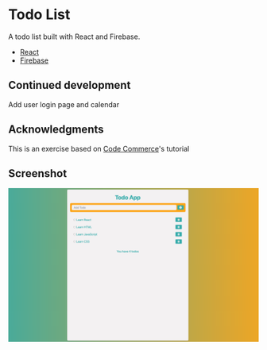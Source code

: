 # Todo List

A todo list built with React and Firebase.

- [React](https://fr.reactjs.org/)
- [Firebase](https://firebase.google.com/)

## Continued development

Add user login page and calendar

## Acknowledgments

This is an exercise based on [Code Commerce](https://www.youtube.com/@codecommerce2547)'s tutorial

## Screenshot

<img src="Demo1.png" width={600} height={350}/>
